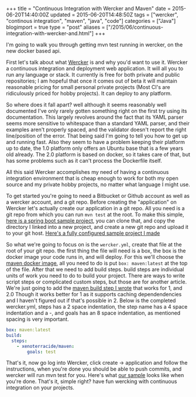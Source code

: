 +++
title = "Continuous Integration with Wercker and Maven"
date = 2015-06-20T14:40:00Z
updated = 2015-06-20T14:48:50Z
tags = ["wercker", "continous integration", "maven", "java", "code"]
categories = ["Java"]
blogimport = true 
type = "post"
aliases = ["/2015/06/continuous-integration-with-wercker-and.html"]
+++

I'm going to walk you through getting mvn test running in wercker, on the new docker based api.

First let's talk about what [Wercker][wercker] is and why you'd want to use it. Wercker a continuous integration and
deployment web application. It will all you to run any language or stack. It currently is free for both private and
public repositories; I am hopeful that once it comes out of beta it will maintain reasonable pricing for small personal
private projects (Most CI's are ridiculously priced for hobby projects). It can deploy to any platform.

So where does it fall apart? well although it seems reasonably well documented I've only rarely gotten something right
on the first try using its documentation. This largely revolves around the fact that its YAML parser seems more
sensitive to whitespace than a standard YAML parser, and their examples aren't properly spaced, and the validator
doesn't report the right line/position of the error. That being said I'm going to tell you how to get up and running
fast. Also they seem to have a problem keeping their platform up to date, the 1.0 platform only offers an Ubuntu base
that is a few years old already. The 2.0 platform is based on docker, so it takes care of that, but has some problems
such as it can't process the Dockerfile itself.

All this said Wercker accomplishes my need of having a continuous integration environment that is cheap enough to work
for both my open source and my private hobby projects, no matter what language I might use.

To get started you're going to need a Bitbucket or Github account as well as a wercker account, and a git repo. Before
creating the "application" on Wercker let's actually create our application in a git repo. All you need is a git repo
from which you can run `mvn test` at the root. To make this simple, [here is a spring boot sample project][sbs], you
can clone that, and copy the directory I linked into a new project, and create a new git repo and upload it to your git
host. [Here's a fully configured sample project I made][example]

So what we're going to focus on is the `wercker.yml`, create that file at the root of your git repo. the first thing
the file will need is a box, the box is the docker image your code runs in, and will deploy. For this we'll choose the
[maven docker image][maven], all you need to do is put `box: maven:latest` at the top of the file. After that we need 
to add build steps. build steps are individual units of work you need to do to build your project. There are ways to
write script steps or complicated custom steps, but those are for another article. We're just going to add the 
[maven build step I wrote][wercker-step] that works for 1, and 2.0 Though it works better for 1 as it supports caching
dependendencies and I haven't figured out if that's possible in 2. Below is the completed wercker.yml, steps has a 2
space indentation, the step name has a 4 space indentation and a -, and goals has an 8 space indentation, as mentioned
spacing is very important.
```yaml
box: maven:latest
build:
  steps:
    - xenoterracide/maven:
        goals: test
```

That's it, now go log into Wercker, click create -> application and follow the instructions, when you're done you
should be able to push commits, and wercker will run mvn test for you. Here's what [our sample][application] looks like
when you're done. That's it, simple right? have fun wercking with continuous integration on your projects.

[wercker]: http://wercker.com/
[sbs]: https://github.com/spring-projects/spring-boot/tree/master/spring-boot-samples/spring-boot-sample-simple
[example]: https://bitbucket.org/xenoterracide/werker-maven-spring-boot-example/src
[maven]: https://registry.hub.docker.com/_/maven/
[wercker-step]: https://bitbucket.org/xenoterracide/wercker-step-maven
[application]: https://app.wercker.com/#applications/54befcb456767b4663000750
